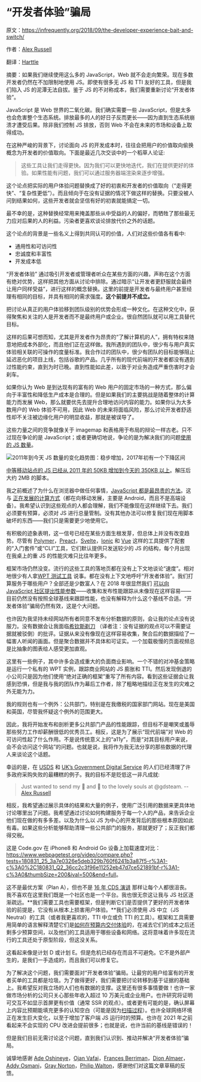 # “开发者体验”骗局

原文：<https://infrequently.org/2018/09/the-developer-experience-bait-and-switch/>

作者：[Alex Russell](https://twitter.com/slightlylate/)

翻译：[Harttle](https://harttle.land/)

摘要：如果我们继续使用这么多的 JavaScript，Web 就不会走向繁荣。现在多数开发者仍然在不加限制地使用 JS。即使有很多无 JS 和 TTI 友好的工具，但是我们陷入 JS 的泥潭无法自拔。鉴于 JS 的不对称成本，我们需要重新讨论“开发者体验”。

JavaScript 是 Web 世界的二氧化碳。我们确实需要一些 JavaScript，但是太多也会危害整个生态系统。排放最多的人的好日子反而更长——因为直到生态系统崩溃才遭受后果。除非我们控制 JS 排放，否则 Web 不会在未来的市场和设备上取得成功。

在这种严峻的背景下，讨论面向 JS 的开发成本时，往往会把用户的价值取向偷换概念为开发者的价值取向。下面是最近几次交谈中的一个稻草人论证:

> 这些工具让我们走得更快。因为我们可以更快地迭代，我们在提供更好的体验。如果性能有问题，我们可以通过服务器端渲染来逐步增强。

这个论点把实际的用户体验问题替换成了好的初衷和开发者的价值取向（“走得更快”、“复杂性更低”）。而且倾向于在没有证据的情况下做这样的替换。只要没被人问到结果如何，这些开发者就会坚信有好的初衷就能搞定一切。

最不幸的是，这种替换经常用来掩盖那些从中受益的人的偏好，而牺牲了那些最无力应对后果的人的利益。污染者更喜欢谈论排放代价之外的话题。

这个论点的背景是一些名义上得到共同认可的价值，人们对这些价值各有看中:

* 通用性和可访问性
* 忠诚度和丰富性
* 开发成本低

“开发者体验” 通过吸引开发者或管理者听众在某些方面的兴趣，声称在这个方面有绝对优势，这样把其他方面从讨论中排除。通过暗示“让开发者更舒服就会最终让用户同样受益”，进行这样的概念替换。这里的前提是开发者与最终用户甚至经理有相同的目标，并具有相同的需求强度。**这个前提并不成立。**

把讨论从真正的用户体验移到团队级别的优势会形成一种文化。在这种文化中，获得聚焦和关注的人是开发者而不是最终用户或企业。很自然团队就可以用工具替代目标。

这样的后果可想而知，尤其是开发者作为昂贵的“了解计算机的人”，拥有特权来随意地把成本外部化，而且他们正在这样做。我所遇到的团队中，很少有与用户真实体验相关联的可操作的度量标准。我合作过的团队中，很少有团队的目标能够阻止延迟恶化的项目上线，包括谷歌的产品。几乎所有的现代前端的开发者都没有遇到过性能约束，直到为时已晚。直到性能如此差，以致于对业务造成严重伤害时才会刹车。

如果你认为 Web 是到达现有的富有的 Web 用户的固定市场的一种方式，那么偏向于丰富性和降低生产成本是合理的。但是如果我们的主要挑战是随着整体的计算能力而发展 Web，那么就要优先去提升合理地访问内容的能力。如果你认为大多数用户的 Web 体验不可用，因此 Web 的未来将面临风险，那么讨论开发者舒适性却不关注被边缘化用户的明显收益，那就是被误导了。

这些力量之间的竞争就像关于 imagemap 和表格用于布局的辩论一样古老。只不过现在争论的是 JavaScript；或者更确切地说，争论的是为解决我们的问题[使用的 JS 数量](https://httparchive.org/reports/state-of-javascript#bytesJs)。

![2011年到今天 JS 数量的变化趋势图：稳步增加，2017年初有一个下降区间](https://infrequently.org/wp-content/uploads/2018/09/http_archive_js_bytes_chart-1-768x393.png)

[中等移动站点的 JS 已经从 2011 年的 50KB 增加到今天的 350KB 以上](https://httparchive.org/reports/state-of-javascript#bytesJs)。解压后大约 2MB 的脚本。

我之前概述了为什么在浏览器中做任何事情，[JavaScript 都是最昂贵的方法](https://infrequently.org/2017/10/can-you-afford-it-real-world-web-performance-budgets/)。这与 [正在发展的计算方式](https://www.youtube.com/watch?v=4bZvq3nodf4)（都在向移动发展，主要是 Android，而且不是高端设备）。我希望认识到这些观点的人都会理解，我们不能像现在这样继续下去。我们必须要有预算，必须对 JS 进行总量管制。没有其他办法可以修复我们现在用脚本破坏的东西——我们只是需要更少地使用它。

有积极的迹象表明，这一信号已经在某些方面生根发芽，但总体上并没有改变趋势。尽管有 [Polymer](https://github.com/Polymer/pwa-starter-kit)，[Preact](https://github.com/developit/preact-cli)，[Svelte](https://sapper.svelte.technology/)，[Ionic](https://ionicframework.com/pwa/toolkit) 和 [Vue](https://cli.vuejs.org/) 这样的工具提供了配套的“入门套件”或“CLI”工具，它们默认提供只发送较少的 JS 的结构，每个月出现在我桌上的重 JS 的性能灾难只比往年更多。

框架市场仍然没变。流行的这些工具的落地页都在没有上下文地谈论“速度”。相对地很少有人拿[WPT 测试工具](https://www.webpagetest.org/easy) 说事。都在没有上下文地呼吁“开发者体验”。我们打算服务于哪些用户？全部还是少数富人？在 2018 年很显然我们 [可以向 JavaScript 社区提出性能参数](https://engineering.linkedin.com/blog/2018/03/how-we-built-the-same-app-twice-with-preact-and-glimmerjs)——收集和发布性能跟踪从未像现在这样容易——目前仍然没有按照全球基线来跟踪性能，也没有解释为什么这个基线不合适。“开发者体验”骗局仍然有效，这是个大问题。

也许因为我坚持未经网站所有者同意不发布分析数据的原则，会让我的论点没有说服力。没有数据会让我面临[希钦斯剃刀](https://en.wikipedia.org/wiki/Hitchens%27s_razor) （译者注：没有证据的观点可以不需要证据就被驳倒）的批评。证据从来没有像现在这样容易收集，聚合后的数据描绘了一幅害人听闻的画面。但是聚合数据并不具体和可证实。一个加载极慢的页面视频总是比抽象的图表给人感受更加直观。

这里有一些例子，其中许多会造成重大的负面商业影响。一个不错的对冲基金策略是运行一个私有的 WPT 实例，跟踪商业网站的 JS 膨胀和 TTI。然后发现倒退的小公司只是因为他们使用“绝对正确的框架”重写了所有内容。看到这些证据会让我感到恐惧，但是我与我的团队作为幕后工作者，除了粗略地描绘正在发生的灾难之外无能为力。

我的规则也有一个例外：公共部门，特别是在我缴税的国家部门网站。现在是美国和英国，尽管我怀疑这个例外的范围更大。

因此，我将开始发布和剖析更多公共部门产品的性能跟踪，但目标不是嘲笑或羞辱那些努力工作却薪酬很低的优秀员工。相反，这是为了展示“现代前端”对 Web 的可访问性起了什么作用。不是说传统意义上的“a11y”，而是“对其目标用户来说，会不会访问这个网站”的问题。也就是说，我将作为我无法分享的那些数据的代理人来谈论这个话题。

幸运的是，在 [USDS](https://www.usds.gov/) 和 [UK’s Government Digital Service](https://gds.blog.gov.uk/) 的人们已经清理了许多政府采购失败的最糟糕的例子。我的目标不是贬低这一非凡成就:

> Just wanted to send my 💌 and 🙏 to the lovely souls at @gdsteam. -- [Alex Russell](https://twitter.com/slightlylate/status/1034179822472196096?ref_src=twsrc%5Etfw%7Ctwcamp%5Etweetembed%7Ctwterm%5E1034179822472196096&ref_url=https%3A%2F%2Finfrequently.org%2F)

相反，我希望通过展示具体的结果和大量的例子，使用广泛引用的数据来更具体地讨论哪里出了问题。我希望通过讨论如何构建服务于每一个人的产品，来告诉企业他们现在做的有多多差。以及为什么以 JS 为中心的开发背后的那些根本原因如此有毒。如果这些分析能够帮助清理一些公共部门的服务，那就更好了；反正我们都得交税。

这是 Code.gov 在 iPhone8 和 Android Go 设备上加载速度对比：<https://www.webpagetest.org/video/compare.php?tests=180831_25_3a7e0326e5deb329b760f6241b3a87f5-r%3A1-c%3A0%2C180831_Q2_36cc2c3f96e11252eb47d7ce521891bf-r%3A1-c%3A0&thumbSize=200&ival=500&end=full>。

这不是最优方案（Plan A），但也不是 [16 年 CDS 演讲](https://www.youtube.com/watch?v=4bZvq3nodf4) 那样让每个人都很沮丧。我不喜欢在这里我们既是一个社区也是一个平台。我也很无奈这让我与 JS 社区逐渐疏远。**我们需要工具也需要框架，但是判断它们是否提供了更好的开发者体验的前提是，它没有从根本上损害用户体验。**我们必须使用 JS 中立（JS Neutral）的工具（或者我更喜欢的，TTI 中立或负 TTI 的工具）。框架和工具需要用简单的语言解释清楚它们是[如何在预算内交付体验](https://infrequently.org/2017/10/can-you-afford-it-real-world-web-performance-budgets/)的，在减去它们的成本之后还剩多少预算空间，以及他们的工具适用于哪些设备和网络。这将意味着许多现在流行的工具还处于原型阶段，但这没关系。

这看起来像是计划 D 或计划 E。但是危机已经存在而且不可避免。它不是外部产生的，是我们一手造成的，而且我们可以修复它。

为了解决这个问题，我们需要面对“开发者体验”骗局。让最穷的用户给富有的开发者买单的工具都是垃圾。为了做得更好，我们需要把讨论转移到基于证据的基础上。我希望反对我立场的人们也有数据的支撑。这里还有很多事情要做！也许一家做市场分析的公司只关心那些年收入超过 10 万美元或企业用户。也许研究将证明可交互不如显示首屏更有价值（通常 SSR 的观点）。或者更有可能的是，确认屏幕上内容比预期能填充更多的认知空白（可能是因为[扫描过程](https://www.nngroup.com/articles/f-shaped-pattern-reading-web-content/)）。也许全球网络环境正在发生巨大变化，以至于增加了客户端 JS 运行时的预算。也许在 2021 年之前看起来不会实现的 CPU 改进会提前很多；也就是说，也许当前的基线是错误的！

但是我们目前无需讨论这个问题，直到我们认识到、推动并解决“开发者体验”骗局。

诚挚地感谢 [Ade Oshineye](https://twitter.com/ade_oshineye)，[Ojan Vafai](https://twitter.com/ojanvafai)，[Frances Berriman](https://fberriman.com/)，[Dion Almaer](https://twitter.com/dalmaer)，[Addy Osmani](https://twitter.com/addyosmani)，[Gray Norton](https://twitter.com/graynorton)，[Philip Walton](https://twitter.com/philwalton)，感谢他们对这篇文章草稿的反馈。
